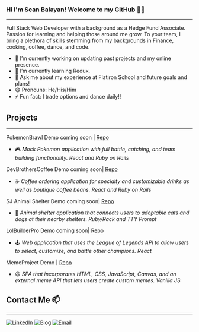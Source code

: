 ### Hi I'm Sean Balayan! Welcome to my GitHub 👋:fire:
__________________
Full Stack Web Developer with a background as a Hedge Fund Associate. Passion for learning and helping those around me grow. To your team, I bring a plethora of skills stemming from my backgrounds in Finance, cooking, coffee, dance, and code.

- 🔭 I’m currently working on updating past projects and my online presence. 
- 🌱 I’m currently learning Redux. 
- 💬 Ask me about my experience at Flatiron School and future goals and plans!
- 😄 Pronouns: He/His/Him
- ⚡ Fun fact: I trade options and dance daily!!

## Projects
____________________
PokemonBrawl Demo coming soon | [Repo](https://github.com/sbalayan1/pokemon_brawl)
- :video_game: *Mock Pokemon application with full battle, catching, and team building functionality. React and Ruby on Rails*

DevBrothersCoffee Demo coming soon| [Repo](https://github.com/sbalayan1/dev_brothers_coffee)
- :coffee: *Coffee ordering application for specialty and customizable drinks as well as boutique coffee beans. React and Ruby on Rails*

SJ Animal Shelter Demo coming soon| [Repo](https://github.com/sbalayan1/sj-animal-shelter)
- :dog: *Animal shelter application that connects users to adoptable cats and dogs at their nearby shelters. Ruby/Rack and TTY Prompt*

LolBuilderPro Demo coming soon| [Repo](https://github.com/garrettbourque/lolbuilderpro)
- :joystick: *Web application that uses the League of Legends API to allow users to select, customize, and battle other champions. React*

MemeProject Demo | [Repo](https://github.com/sbalayan1/memeProject)
- :laughing: *SPA that incorporates HTML, CSS, JavaScript, Canvas, and an external meme API that lets users create custom memes. Vanilla JS*

## Contact Me 📫
____________________
[![LinkedIn](https://img.shields.io/badge/LinkedIn-0077B5?style=for-the-badge&logo=linkedin&logoColor=white)][1]
[![Blog](https://img.shields.io/badge/Medium-12100E?style=for-the-badge&logo=medium&logoColor=white)][2]
[![Email](https://img.shields.io/badge/Gmail-D14836?style=for-the-badge&logo=gmail&logoColor=white)][3]

[1]: https://www.linkedin.com/in/sean-balayan/
[2]: https://sheeep.medium.com/
[3]: balayans2014@gmail.com
